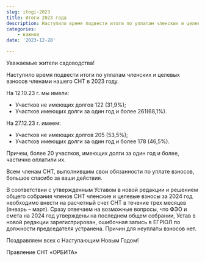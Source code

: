 ```yaml
---
slug: itogi-2023
title: Итоги 2023 года
description: Наступило время подвести итоги по уплатам членских и целевых взносов членами нашего СНТ в 2023 году.
categories:
    - важное
date: '2023-12-28'

---
```


Уважаемые жители садоводства!


Наступило время подвести итоги по уплатам членских и целевых взносов членами нашего СНТ в 2023 году.


На 12.10.23 г. мы имели:

- Участков не имеющих долгов 122 (31,9%);
- Участков имеющих долги за один год и более 261(68,1%).


На 27.12.23 г. имеем:

- Участков не имеющих долгов 205 (53,5%);
- Участков имеющих долги за один год и более 178 (46,5%).

Причем, более 20 участков, имеющих долги за один год и более, частично оплатили их.

Всем членам СНТ, выполнившим свои обязанности по уплате взносов, большое спасибо за ваши действия.

В соответствии с утвержденным Уставом в новой редакции и решением общего собрания членов СНТ членские и целевые взносы за 2024 год необходимо внести на расчетный счет СНТ в течение трех месяцев (январь – март). Сразу отвечаем на возможные вопросы, что ФЭО и смета на 2024 год утверждены на последнем общем собрании, Устав в новой редакции зарегистрирован, ошибочная запись в ЕГРЮЛ по должности председателя устранена. Причин для неуплаты взносов нет.


Поздравляем всех с Наступающим Новым Годом!


Правление СНТ «ОРБИТА»